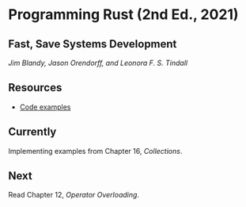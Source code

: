 
# Programming Rust (2nd Ed., 2021)

## Fast, Save Systems Development

*Jim Blandy, Jason Orendorff, and Leonora F. S. Tindall*

## Resources

* [Code examples](https://github.com/ProgrammingRust)


## Currently

Implementing examples from Chapter 16, *Collections*.


## Next

Read Chapter 12, *Operator Overloading*.
